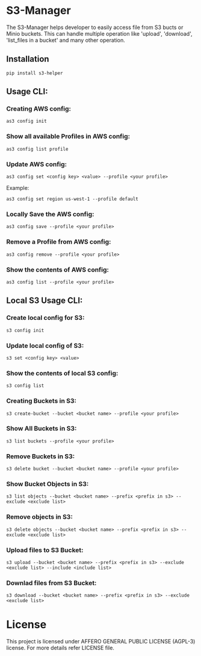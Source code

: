# S3-Manager

The S3-Manager helps developer to easily access file from S3 bucts or Minio buckets. This can handle multiple operation like 'upload', 'download', 'list_files in a bucket' and many other operation.

## Installation
```
pip install s3-helper
```

## Usage CLI:
### Creating AWS config:
```
as3 config init
```

### Show all available Profiles in AWS config:
```
as3 config list profile
```

### Update AWS config:
```
as3 config set <config key> <value> --profile <your profile>
```
Example:
```
as3 config set region us-west-1 --profile default
```

### Locally Save the AWS config:
```
as3 config save --profile <your profile>
```

### Remove a Profile from AWS config:
```
as3 config remove --profile <your profile>
```

### Show the contents of AWS config:
```
as3 config list --profile <your profile>
```
## Local S3 Usage  CLI:
### Create local config for S3:
```
s3 config init
```
### Update local config of S3:
```
s3 set <config key> <value>
```

### Show the contents of local S3 config:
```
s3 config list
```

### Creating Buckets in S3:
```
s3 create-bucket --bucket <bucket name> --profile <your profile>
```

### Show All Buckets in S3:
```
s3 list buckets --profile <your profile>
```

### Remove Buckets in S3:
```
s3 delete bucket --bucket <bucket name> --profile <your profile>
```

### Show Bucket Objects in S3:
```
s3 list objects --bucket <bucket name> --prefix <prefix in s3> --exclude <exclude list>
```

### Remove objects in S3:
```
s3 delete objects --bucket <bucket name> --prefix <prefix in s3> --exclude <exclude list>
```

### Upload files to S3 Bucket:
```
s3 upload --bucket <bucket name> --prefix <prefix in s3> --exclude <exclude list> --include <include list>
```

### Downlad files from S3 Bucket:
```
s3 download --bucket <bucket name> --prefix <prefix in s3> --exclude <exclude list>
```


# License

This project is licensed under AFFERO GENERAL PUBLIC LICENSE (AGPL-3) license. For more details refer LICENSE file.